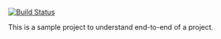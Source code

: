 [![Build Status](https://travis-ci.org/jagatjeevan/cateringService.svg?branch=master)](https://travis-ci.org/jagatjeevan/cateringService)

This is a sample project to understand end-to-end of a project.
